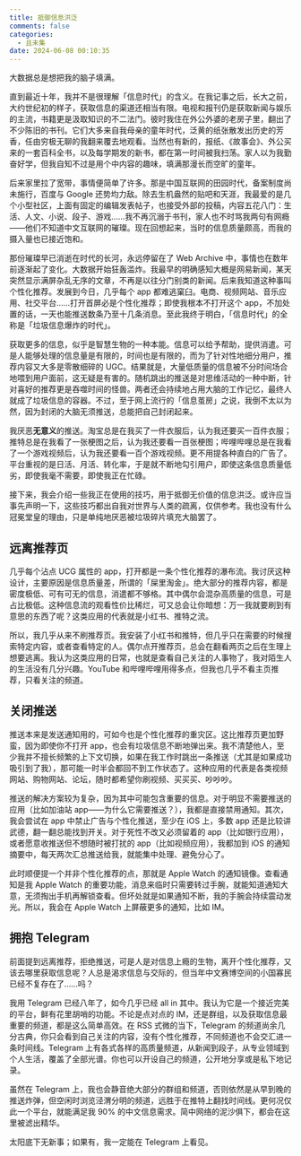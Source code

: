 ```yaml
---
title: 抵御信息洪泛
comments: false
categories:
  - 且未集
date: 2024-06-08 00:10:35
---
```


大数据总是想把我的脑子填满。

<!-- excerpt -->

直到最近十年，我并不是很理解「信息时代」的含义。在我记事之后，长大之前，大约世纪初的样子，获取信息的渠道还相当有限。电视和报刊仍是获取新闻与娱乐的主流，书籍更是汲取知识的不二法门。彼时我住在外公外婆的老房子里，翻出了不少陈旧的书刊。它们大多来自我母亲的童年时代，泛黄的纸张散发出历史的芳香，任由穷极无聊的我翻来覆去地观看。当然也有新的，报纸、《故事会》、外公买来的一套百科全书，以及每学期发的新书，都在第一时间被我扫荡。家人以为我勤奋好学，但我自知不过是用个中内容的趣味，填满那漫长而空旷的童年。

后来家里拉了宽带，事情便简单了许多。那是中国互联网的田园时代，备案制度尚未施行，百度与 Google 还势均力敌。除去生机盎然的贴吧和天涯，我最爱的是几个小型社区，上面有固定的编辑发表帖子，也接受外部的投稿，内容五花八门：生活、人文、小说、段子、游戏……我不再沉溺于书刊，家人也不时骂我两句有网瘾——他们不知道中文互联网的璀璨。现在回想起来，当时的信息质量颇高，而我的摄入量也已接近饱和。

那份璀璨早已消逝在时代的长河，永远停留在了 Web Archive 中，事情也在数年前逐渐起了变化。大数据开始狂轰滥炸。我最早的明确感知大概是网易新闻，某天突然显示满屏杂乱无序的文章，不再是以往分门别类的新闻。后来我知道这种事叫个性化推荐。发展到今日，几乎每个 app 都难逃窠臼。电商、视频网站、音乐应用、社交平台……打开首屏必是个性化推荐；即使我根本不打开这个 app，不加处置的话，一天也能推送数条乃至十几条消息。至此我终于明白，「信息时代」的全称是「垃圾信息爆炸的时代」。

获取更多的信息，似乎是智慧生物的一种本能。信息可以给予帮助，提供消遣。可是人能够处理的信息量是有限的，时间也是有限的，而为了针对性地细分用户，推荐内容又大多是零散细碎的 UGC。结果就是，大量低质量的信息被不分时间场合地喂到用户面前，这无疑是有害的。随机跳出的推送是对思维活动的一种中断，针对喜好的推荐更是吞噬时间的怪兽。两者还会持续地占用大脑的工作记忆，最终人就成了垃圾信息的容器。不过，至于网上流行的「信息茧房」之说，我倒不太以为然，因为封闭的大脑无须推送，总能把自己封闭起来。

我厌恶**无意义**的推送。淘宝总是在我买了一件衣服后，认为我还要买一百件衣服；推特总是在我看了一张梗图之后，认为我还要看一百张梗图；哔哩哔哩总是在我看了一个游戏视频后，认为我还要看一百个游戏视频。更不用提各种直白的广告了。平台重视的是日活、月活、转化率，于是就不断地勾引用户，即使这条信息质量低劣，即使我毫不需要，即使我正在忙碌。

接下来，我会介绍一些我正在使用的技巧，用于抵御无价值的信息洪泛。或许应当事先声明一下，这些技巧都出自我对世界与人类的疏离，仅供参考。我也没有什么冠冕堂皇的理由，只是单纯地厌恶被垃圾碎片填充大脑罢了。

## 远离推荐页

几乎每个沾点 UCG 属性的 app，打开都是一条个性化推荐的瀑布流。我讨厌这种设计，主要原因是信息质量差，所谓的「屎里淘金」。绝大部分的推荐内容，都是密度极低、可有可无的信息，消遣都不够格。其中偶尔会混杂高质量的信息，可是占比极低。这种信息流的观看性价比稀烂，可又总会让你暗想：万一我就要刷到有意思的东西了呢？这类应用的代表就是小红书、推特之流。

所以，我几乎从来不刷推荐页。我安装了小红书和推特，但几乎只在需要的时候搜索特定内容，或者查看特定的人。偶尔点开推荐页，总会在翻看两页之后在生理上想要逃离。我认为这类应用的日常，也就是查看自己关注的人事物了，我对陌生人的生活没有几分兴趣。YouTube 和哔哩哔哩用得多点，但我也几乎不看主页推荐，只看关注的频道。

## 关闭推送

推送本来是发送通知用的，可如今也是个性化推荐的重灾区。这比推荐页更加野蛮，因为即使你不打开 app，也会有垃圾信息不断地弹出来。我不清楚他人，至少我并不擅长频繁的上下文切换，如果在我工作时跳出一条推送（尤其是如果成功吸引到了我），那可能一时半会都回不到工作状态了。这种应用的代表是各类视频网站、购物网站、论坛，随时都希望你刷视频、买买买、吵吵吵。

推送的解决方案较为复杂，因为其中可能包含重要的信息。对于明显不需要推送的应用（比如加油站 app——为什么它需要推送？），我都是直接禁用通知。其次，我会尝试在 app 中禁止广告与个性化推送，至少在 iOS 上，多数 app 还是比较讲武德，翻一翻总能找到开关。对于死性不改又必须留着的 app（比如银行应用），或者愿意收推送但不想随时被打扰的 app（比如视频应用），我都加到 iOS 的通知摘要中，每天两次汇总推送给我，就能集中处理、避免分心了。

此时顺便提一个并非个性化推荐的点，那就是 Apple Watch 的通知镜像。查看通知是我 Apple Watch 的重要功能，消息来临时只需要转过手腕，就能知道通知大意，无须掏出手机再解锁查看。但坏处就是如果通知不断，我的手腕会持续震动发光。所以，我会在 Apple Watch 上屏蔽更多的通知，比如 IM。

## 拥抱 Telegram

前面提到远离推荐，拒绝推送，可是人是对信息上瘾的生物，离开个性化推荐，又该去哪里获取信息呢？人总是渴求信息与交际的，但当年中文赛博空间的小国寡民已经不复存在了……吗？

我用 Telegram 已经八年了，如今几乎已经 all in 其中。我认为它是一个接近完美的平台，鲜有花里胡哨的功能。不论是点对点的 IM，还是群组，以及获取信息最重要的频道，都是这么简单高效。在 RSS 式微的当下，Telegram 的频道尚余几分古典，你只会看到自己关注的内容，没有个性化推荐，不同频道也不会交汇进一条时间线。Telegram 上有各式各样的高质量频道，从新闻到段子，从专业领域到个人生活，覆盖了全部光谱。你也可以开设自己的频道，公开地分享或是私下地记录。

虽然在 Telegram 上，我也会静音绝大部分的群组和频道，否则依然是从早到晚的推送炸弹，但空闲时浏览泾渭分明的频道，远胜于在推特上翻找时间线。更何况仅此一个平台，就能满足我 90% 的中文信息需求。简中网络的泥沙俱下，都会在这里被滤出精华。

太阳底下无新事；如果有，我一定能在 Telegram 上看见。